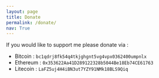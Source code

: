 ```yaml
---
layout: page
title: Donate
permalink: /donate/
nav: True
---
```


If you would like to support me please donate via :

* Bitcoin : `bc1qdrj8fk54q4tkjghgnt5vg4vpx0362400umpnlx`
* Ethereum : `0x353622Aa41D289122328b5044Be18Eb74CE61763`
* Litecoin : `LaFZ5uj4H4iBN3ut7YZY91NMk18BLS9Qiq`
